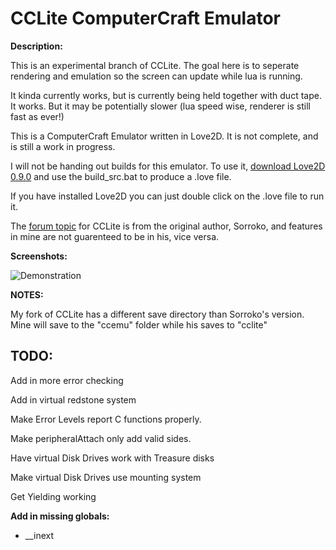 CCLite ComputerCraft Emulator
=============================

**Description:**

This is an experimental branch of CCLite. The goal here is to seperate rendering and emulation so the screen can update while lua is running.

It kinda currently works, but is currently being held together with duct tape. It works. But it may be potentially slower (lua speed wise, renderer is still fast as ever!)

This is a ComputerCraft Emulator written in Love2D. It is not complete, and is still a work in progress.

I will not be handing out builds for this emulator. To use it, [download Love2D 0.9.0](http://love2d.org/) and use the build_src.bat to produce a .love file.

If you have installed Love2D you can just double click on the .love file to run it.

The [forum topic](http://www.computercraft.info/forums2/index.php?/topic/13445-lightweight-cc-emulator-download-now/) for CCLite is from the original author, Sorroko, and features in mine are not guarenteed to be in his, vice versa.

**Screenshots:**

![Demonstration](http://i.imgur.com/WBlscYk.png)

**NOTES:**

My fork of CCLite has a different save directory than Sorroko's version. Mine will save to the "ccemu" folder while his saves to "cclite"

TODO:
-----

Add in more error checking

Add in virtual redstone system

Make Error Levels report C functions properly.

Make peripheralAttach only add valid sides.

Have virtual Disk Drives work with Treasure disks

Make virtual Disk Drives use mounting system

Get Yielding working

**Add in missing globals:**

  * __inext
